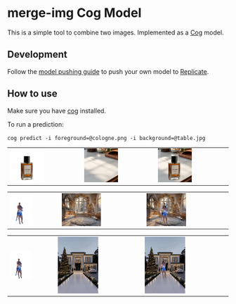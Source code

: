 # merge-img Cog Model

This is a simple tool to combine two images. Implemented as a [Cog](https://github.com/replicate/cog) model.

## Development

Follow the [model pushing guide](https://replicate.com/docs/guides/push-a-model) to push your own model to [Replicate](https://replicate.com).

## How to use

Make sure you have [cog](https://github.com/replicate/cog) installed.

To run a prediction:

    cog predict -i foreground=@cologne.png -i background=@table.jpg

<table> <tr> <td><img src="cologne.png" alt="Input" width="50%"></td> <td><img src="table.jpg" alt="Input" width="50%"></td> <td><img src="output.jpg" alt="Output" width="50%"></td> </tr> </table>

<table> <tr> <td><img src="input2.jpeg" alt="Input" width="50%"></td> <td><img src="moden-rustic.jpg" alt="Input" width="50%"></td> <td><img src="output2.jpg" alt="Output" width="50%"></td> </tr> </table>

<table> <tr> <td><img src="input2.jpeg" alt="Input" width="50%"></td> <td><img src="castlehouse.jpg" alt="Input" width="50%"></td> <td><img src="output3.jpg" alt="Output" width="50%"></td> </tr> </table>
